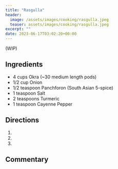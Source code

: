 ```yaml
---
title: "Rasgulla"
header:
  image: /assets/images/cooking/rasgulla.jpeg
  teaser: assets/images/cooking/rasgulla.jpeg
excerpt: ""
date: 2023-06-17T03:02:20+00:00
---
```


(WIP)

## Ingredients

* 4 cups Okra (~30 medium length pods)
* 1/2 cup Onion
* 1/2 teaspoon Panchforon (South Asian 5-spice)
* 1 teaspoon Salt
* 2 teaspoons Turmeric
* 1 teaspoon Cayenne Pepper

## Directions

1. 
2. 
3. 

## Commentary


